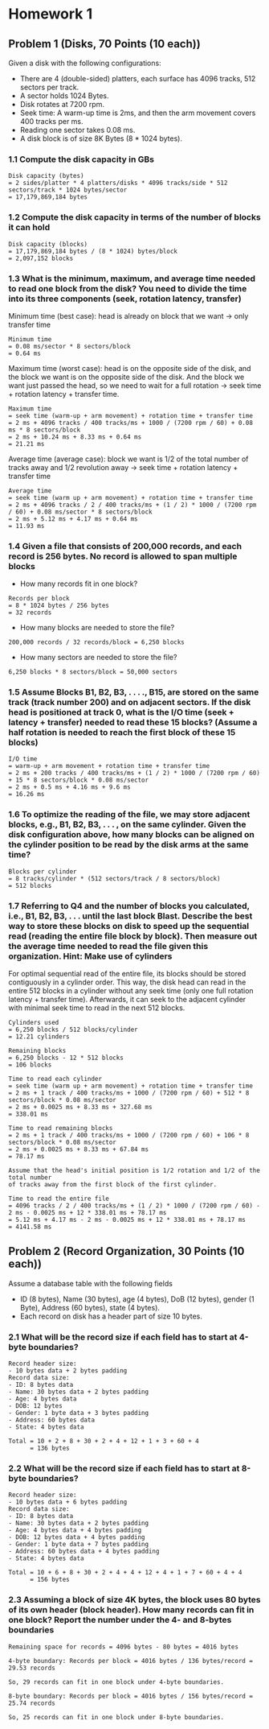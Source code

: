 # Homework 1

## Problem 1 (Disks, 70 Points (10 each))

Given a disk with the following configurations:

- There are 4 (double-sided) platters, each surface has 4096 tracks, 512 sectors
  per track.
- A sector holds 1024 Bytes.
- Disk rotates at 7200 rpm.
- Seek time: A warm-up time is 2ms, and then the arm movement covers 400 tracks
  per ms.
- Reading one sector takes 0.08 ms.
- A disk block is of size 8K Bytes (8 \* 1024 bytes).

### 1.1 Compute the disk capacity in GBs

```pseudocode
Disk capacity (bytes)
= 2 sides/platter * 4 platters/disks * 4096 tracks/side * 512 sectors/track * 1024 bytes/sector
= 17,179,869,184 bytes
```

### 1.2 Compute the disk capacity in terms of the number of blocks it can hold

```pseudocode
Disk capacity (blocks)
= 17,179,869,184 bytes / (8 * 1024) bytes/block
= 2,097,152 blocks
```

### 1.3 What is the minimum, maximum, and average time needed to read one block from the disk? You need to divide the time into its three components (seek, rotation latency, transfer)

Minimum time (best case): head is already on block that we want → only transfer
time

```pseudocode
Minimum time
= 0.08 ms/sector * 8 sectors/block
= 0.64 ms
```

Maximum time (worst case): head is on the opposite side of the disk, and the
block we want is on the opposite side of the disk. And the block we want just
passed the head, so we need to wait for a full rotation → seek time + rotation
latency + transfer time.

```pseudocode
Maximum time
= seek time (warm-up + arm movement) + rotation time + transfer time
= 2 ms + 4096 tracks / 400 tracks/ms + 1000 / (7200 rpm / 60) + 0.08 ms * 8 sectors/block
= 2 ms + 10.24 ms + 8.33 ms + 0.64 ms
= 21.21 ms
```

Average time (average case): block we want is 1/2 of the total number of tracks
away and 1/2 revolution away → seek time + rotation latency + transfer time

```pseudocode
Average time
= seek time (warm up + arm movement) + rotation time + transfer time
= 2 ms + 4096 tracks / 2 / 400 tracks/ms + (1 / 2) * 1000 / (7200 rpm / 60) + 0.08 ms/sector * 8 sectors/block
= 2 ms + 5.12 ms + 4.17 ms + 0.64 ms
= 11.93 ms
```

### 1.4 Given a file that consists of 200,000 records, and each record is 256 bytes. No record is allowed to span multiple blocks

- How many records fit in one block?

```pseudocode
Records per block
= 8 * 1024 bytes / 256 bytes
= 32 records
```

- How many blocks are needed to store the file?

`200,000 records / 32 records/block = 6,250 blocks`

- How many sectors are needed to store the file?

`6,250 blocks * 8 sectors/block = 50,000 sectors`

### 1.5 Assume Blocks B1, B2, B3, . . . ., B15, are stored on the same track (track number 200) and on adjacent sectors. If the disk head is positioned at track 0, what is the I/O time (seek + latency + transfer) needed to read these 15 blocks? (Assume a half rotation is needed to reach the first block of these 15 blocks)

```pseudocode
I/O time
= warm-up + arm movement + rotation time + transfer time
= 2 ms + 200 tracks / 400 tracks/ms + (1 / 2) * 1000 / (7200 rpm / 60) + 15 * 8 sectors/block * 0.08 ms/sector
= 2 ms + 0.5 ms + 4.16 ms + 9.6 ms
= 16.26 ms
```

### 1.6 To optimize the reading of the file, we may store adjacent blocks, e.g., B1, B2, B3, . . . , on the same cylinder. Given the disk configuration above, how many blocks can be aligned on the cylinder position to be read by the disk arms at the same time?

```pseudocode
Blocks per cylinder
= 8 tracks/cylinder * (512 sectors/track / 8 sectors/block)
= 512 blocks
```

### 1.7 Referring to Q4 and the number of blocks you calculated, i.e., B1, B2, B3, . . . until the last block Blast. Describe the best way to store these blocks on disk to speed up the sequential read (reading the entire file block by block). Then measure out the average time needed to read the file given this organization. Hint: Make use of cylinders

For optimal sequential read of the entire file, its blocks should be stored
contiguously in a cylinder order. This way, the disk head can read in the entire
512 blocks in a cylinder without any seek time (only one full rotation latency +
transfer time). Afterwards, it can seek to the adjacent cylinder with minimal
seek time to read in the next 512 blocks.

```pseudocode
Cylinders used
= 6,250 blocks / 512 blocks/cylinder
= 12.21 cylinders

Remaining blocks
= 6,250 blocks - 12 * 512 blocks
= 106 blocks

Time to read each cylinder
= seek time (warm up + arm movement) + rotation time + transfer time
= 2 ms + 1 track / 400 tracks/ms + 1000 / (7200 rpm / 60) + 512 * 8 sectors/block * 0.08 ms/sector
= 2 ms + 0.0025 ms + 8.33 ms + 327.68 ms
= 338.01 ms

Time to read remaining blocks
= 2 ms + 1 track / 400 tracks/ms + 1000 / (7200 rpm / 60) + 106 * 8 sectors/block * 0.08 ms/sector
= 2 ms + 0.0025 ms + 8.33 ms + 67.84 ms
= 78.17 ms

Assume that the head's initial position is 1/2 rotation and 1/2 of the total number
of tracks away from the first block of the first cylinder.

Time to read the entire file
= 4096 tracks / 2 / 400 tracks/ms + (1 / 2) * 1000 / (7200 rpm / 60) - 2 ms - 0.0025 ms + 12 * 338.01 ms + 78.17 ms
= 5.12 ms + 4.17 ms - 2 ms - 0.0025 ms + 12 * 338.01 ms + 78.17 ms
= 4141.58 ms
```

## Problem 2 (Record Organization, 30 Points (10 each))

Assume a database table with the following fields

- ID (8 bytes), Name (30 bytes), age (4 bytes), DoB (12 bytes), gender (1 Byte),
  Address (60 bytes), state (4 bytes).
- Each record on disk has a header part of size 10 bytes.

### 2.1 What will be the record size if each field has to start at 4-byte boundaries?

```pseudocode
Record header size:
- 10 bytes data + 2 bytes padding
Record data size:
- ID: 8 bytes data
- Name: 30 bytes data + 2 bytes padding
- Age: 4 bytes data
- DOB: 12 bytes
- Gender: 1 byte data + 3 bytes padding
- Address: 60 bytes data
- State: 4 bytes data

Total = 10 + 2 + 8 + 30 + 2 + 4 + 12 + 1 + 3 + 60 + 4
      = 136 bytes
```

### 2.2 What will be the record size if each field has to start at 8-byte boundaries?

```pseudocode
Record header size:
- 10 bytes data + 6 bytes padding
Record data size:
- ID: 8 bytes data
- Name: 30 bytes data + 2 bytes padding
- Age: 4 bytes data + 4 bytes padding
- DOB: 12 bytes data + 4 bytes padding
- Gender: 1 byte data + 7 bytes padding
- Address: 60 bytes data + 4 bytes padding
- State: 4 bytes data

Total = 10 + 6 + 8 + 30 + 2 + 4 + 4 + 12 + 4 + 1 + 7 + 60 + 4 + 4
      = 156 bytes
```

### 2.3 Assuming a block of size 4K bytes, the block uses 80 bytes of its own header (block header). How many records can fit in one block? Report the number under the 4- and 8-bytes boundaries

```pseudocode
Remaining space for records = 4096 bytes - 80 bytes = 4016 bytes

4-byte boundary: Records per block = 4016 bytes / 136 bytes/record = 29.53 records

So, 29 records can fit in one block under 4-byte boundaries.

8-byte boundary: Records per block = 4016 bytes / 156 bytes/record = 25.74 records

So, 25 records can fit in one block under 8-byte boundaries.
```
